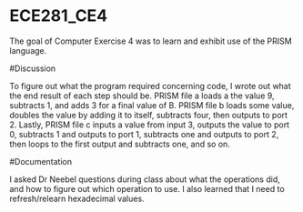 ECE281_CE4
==========

The goal of Computer Exercise 4 was to learn and exhibit use of the PRISM language. 

#Discussion

To figure out what the program required concerning code, I wrote out what the end result of each step should be. PRISM file a
loads a the value 9, subtracts 1, and adds 3 for a final value of B. PRISM file b loads some value, doubles the value by adding
it to itself, subtracts four, then outputs to port 2. Lastly, PRISM file c inputs a value from input 3, outputs the value to port 0,
subtracts 1 and outputs to port 1, subtracts one and outputs to port 2, then loops to the first output and subtracts one, and so on. 


#Documentation

I asked Dr Neebel questions during class about what the operations did, and how to figure out which operation to use. I also learned 
that I need to refresh/relearn hexadecimal values. 
